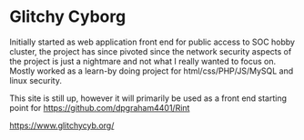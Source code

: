 # Glitchy Cyborg
Initially started as web application front end for public access to SOC hobby cluster, the project has since pivoted since the network security aspects of the project is just a nightmare and not what I really wanted to focus on. Mostly worked as a learn-by doing project for html/css/PHP/JS/MySQL and linux security. 

This site is still up, however it will primarily be used as a front end starting point for https://github.com/dpgraham4401/Rint

https://www.glitchycyb.org/
